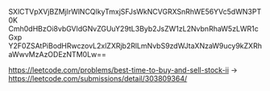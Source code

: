 SXlCTVpXVjBZMjlrWlNCQlkyTmxjSFJsWkNCVGRXSnRhWE56YVc5dWN3PT0K
Cmh0dHBzOi8vbGVldGNvZGUuY29tL3Byb2JsZW1zL2NvbnRhaW5zLWR1cGxp
Y2F0ZSAtPiBodHRwczovL2xlZXRjb2RlLmNvbS9zdWJtaXNzaW9ucy9kZXRh
aWwvMzAzODEzNTM0Lw==

https://leetcode.com/problems/best-time-to-buy-and-sell-stock-ii -> https://leetcode.com/submissions/detail/303809364/